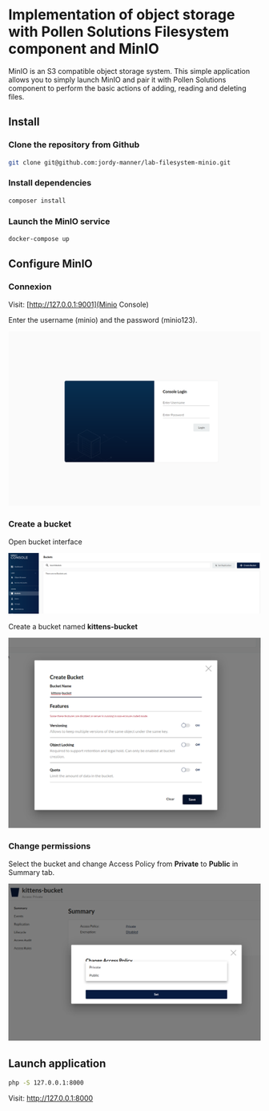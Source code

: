 # Implementation of object storage with Pollen Solutions Filesystem component and MinIO

MinIO is an S3 compatible object storage system.
This simple application allows you to simply launch MinIO and pair it with Pollen Solutions component to perform the 
basic actions of adding, reading and deleting files. 

## Install

### Clone the repository from Github

```bash
git clone git@github.com:jordy-manner/lab-filesystem-minio.git
```

### Install dependencies

```bash
composer install
```

### Launch the MinIO service

```bash
docker-compose up
```

## Configure MinIO

### Connexion

Visit: [http://127.0.0.1:9001](Minio Console)

Enter the username (minio) and the password (minio123).

![Minio login](docs/minio-login.png)

### Create a bucket

Open bucket interface

![Minio bucket UI](docs/minio-bucket-ui.png)

Create a bucket named **kittens-bucket**

![Minio new bucket](docs/minio-bucket-new.png)

### Change permissions

Select the bucket and change Access Policy from **Private** to **Public** in Summary tab.

![Minio change policy from private to public](docs/minio-public-access.png)

## Launch application

```bash
php -S 127.0.0.1:8000
```

Visit: http://127.0.0.1:8000
